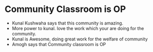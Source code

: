 # Community Classroom is OP

- Kunal Kushwaha says that this community is amazing.
- More power to kunal. love the work which your are doing for the community.
- Kunal is Awesome, doing great work for the welfare of community
- Amogh says that Community classroom is OP